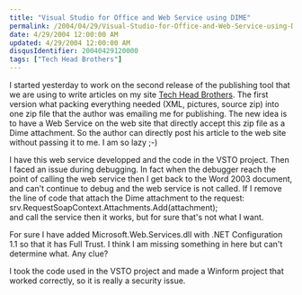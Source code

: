 ```yaml
---
title: "Visual Studio for Office and Web Service using DIME"
permalink: /2004/04/29/Visual-Studio-for-Office-and-Web-Service-using-DIME/
date: 4/29/2004 12:00:00 AM
updated: 4/29/2004 12:00:00 AM
disqusIdentifier: 20040429120000
tags: ["Tech Head Brothers"]
---
```

I started yesterday to work on the second release of the publishing tool that we are using to write articles on my site [Tech Head Brothers](http://www.techheadbrothers.com "Tech Head Brothers"). The first version what packing everything needed (XML, pictures, source zip) into one zip file that the author was emailing me for publishing. The new idea is to have a Web Service on the web site that directly accept this zip file as a Dime attachment. So the author can directly post his article to the web site without passing it to me. I am so lazy ;-)

I have this web service developped and the code in the VSTO project. Then I faced an issue during debugging. In fact when the debugger reach the point of calling the web service then I get back to the Word 2003 document, and can't continue to debug and the web service is not called. If I remove the line of code that attach the Dime attachment to the request:<br>srv.RequestSoapContext.Attachments.Add(attachment);<br>and call the service then it works, but for sure that's not what I want.
<!-- more -->

For sure I have added Microsoft.Web.Services.dll with .NET Configuration 1.1 so that it has Full Trust. I think I am missing something in here but can't determine what. Any clue?

I took the code used in the VSTO project and made a Winform project that worked correctly, so it is really a security issue.
